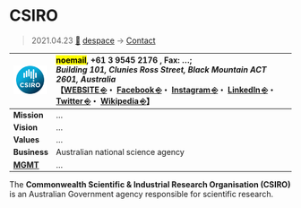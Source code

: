 # CSIRO
> 2021.04.23 [🚀](../../index/index.md) [despace](../index.md) → [Contact](../contact.md)

|[![](../f/contact/c/csiro_logo1_thumb.webp)](../f/contact/c/csiro_logo1.webp)|<mark>noemail</mark>, +61 3 9545 2176 , Fax: …;<br> *Building 101, Clunies Ross Street, Black Mountain ACT 2601, Australia*<br> 【[WEBSITE ⎆](http://www.csiro.au/)・ [Facebook ⎆](https://www.facebook.com/CSIROnews/)・ [Instagram ⎆](https://www.instagram.com/csirogram/)・ [LinkedIn ⎆](https://www.linkedin.com/company/csiro/)・ [Twitter ⎆](https://twitter.com/csiro)・ [Wikipedia ⎆](https://en.wikipedia.org/wiki/CSIRO)】|
|:-|:-|
|**Mission**|…|
|**Vision**|…|
|**Values**|…|
|**Business**|Australian national science agency|
|**[MGMT](../mgmt.md)**|…|

The **Commonwealth Scientific & Industrial Research Organisation (CSIRO)** is an Australian Government agency responsible for scientific research.


<p style="page-break-after:always"> </p>
